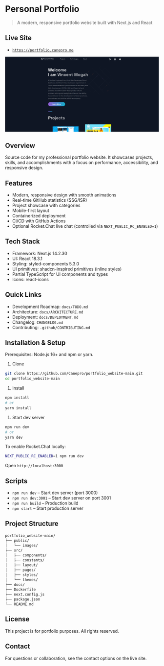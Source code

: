 # Personal Portfolio

> A modern, responsive portfolio website built with Next.js and React

## Live Site

- [`https://portfolio.canepro.me`](https://portfolio.canepro.me)

![Portfolio Website](https://github.com/Canepro/portfolio_website-main/blob/main/public/images/6.png?raw=true)

## Overview

Source code for my professional portfolio website. It showcases projects, skills, and accomplishments with a focus on performance, accessibility, and responsive design.

## Features

- Modern, responsive design with smooth animations
- Real-time GitHub statistics (SSG/ISR)
- Project showcase with categories
- Mobile-first layout
- Containerized deployment
- CI/CD with GitHub Actions
- Optional Rocket.Chat live chat (controlled via `NEXT_PUBLIC_RC_ENABLED=1`)

## Tech Stack

- Framework: Next.js 14.2.30
- UI: React 18.3.1
- Styling: styled-components 5.3.0
- UI primitives: shadcn-inspired primitives (inline styles)
- Partial TypeScript for UI components and types
- Icons: react-icons

## Quick Links

- Development Roadmap: `docs/TODO.md`
- Architecture: `docs/ARCHITECTURE.md`
- Deployment: `docs/DEPLOYMENT.md`
- Changelog: `CHANGELOG.md`
- Contributing: `.github/CONTRIBUTING.md`

## Installation & Setup

Prerequisites: Node.js 16+ and npm or yarn.

1. Clone

```bash
git clone https://github.com/Canepro/portfolio_website-main.git
cd portfolio_website-main
```

1. Install

```bash
npm install
# or
yarn install
```

1. Start dev server

```bash
npm run dev
# or
yarn dev
```

To enable Rocket.Chat locally:

```bash
NEXT_PUBLIC_RC_ENABLED=1 npm run dev
```

Open `http://localhost:3000`

## Scripts

- `npm run dev` – Start dev server (port 3000)
- `npm run dev:3001` – Start dev server on port 3001
- `npm run build` – Production build
- `npm start` – Start production server

## Project Structure

```text
portfolio_website-main/
├── public/
│   └── images/
├── src/
│   ├── components/
│   ├── constants/
│   ├── layout/
│   ├── pages/
│   ├── styles/
│   └── themes/
├── docs/
├── Dockerfile
├── next.config.js
├── package.json
└── README.md
```

## License

This project is for portfolio purposes. All rights reserved.

## Contact

For questions or collaboration, see the contact options on the live site.
